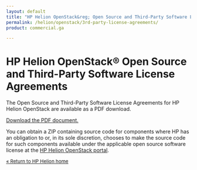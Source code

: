 ```yaml
---
layout: default
title: "HP Helion OpenStack&reg; Open Source and Third-Party Software License Agreements"
permalink: /helion/openstack/3rd-party-license-agreements/
product: commercial.ga

---
```

<!--PUBLISHED-->

<script> 

function PageRefresh { 
onLoad="window.refresh"
}

PageRefresh();

</script>

<!--
<p style="font-size: small;"> <a href="/helion/openstack/eula/">&#9664; PREV | <a href="/helion/openstack/">&#9650; UP</a> | <a href="/helion/openstack/siteindex/">NEXT &#9654;</a> </p>
-->

<h1 id="hp-helion-openstack-beta-open-source-and-third-party-software-license-agreements">HP Helion OpenStack&reg; Open Source and Third-Party Software License Agreements</h1>

The Open Source and Third-Party Software License Agreements for HP Helion OpenStack are available as a PDF download.

<a href="http://g4ab5833062539391ca85f3382e39498a.cdn.hpcloudsvc.com/3rd-Party-OS-Licenses/HP_Helion_OpenStack_OS_and_3rd_Party_Software_License_Agreements.pdf">Download the PDF document.</a>

You can obtain a ZIP containing source code for components where HP has an obligation to or, in its sole discretion, chooses to make the source code for such components available under the applicable open source software license at the [HP Helion OpenStack portal](https://helion.hpwsportal.com/).


<p style="font-size: small;"> <a href="/helion/"> &#171; Return to HP Helion  home </a> </p>




